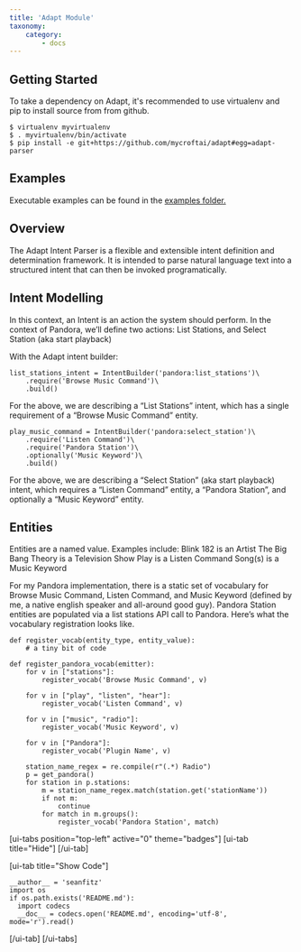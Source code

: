 ```yaml
---
title: 'Adapt Module'
taxonomy:
    category:
        - docs
---
```


## Getting Started

To take a dependency on Adapt, it's recommended to use virtualenv and pip to install source from from github.

```
$ virtualenv myvirtualenv
$ . myvirtualenv/bin/activate
$ pip install -e git+https://github.com/mycroftai/adapt#egg=adapt-parser
```

## Examples

Executable examples can be found in the [examples folder.](https://github.com/MycroftAI/adapt/tree/master/examples)

## Overview

The Adapt Intent Parser is a flexible and extensible intent definition and determination framework. It is intended to parse natural language text into a structured intent that can then be invoked programatically.

## Intent Modelling

In this context, an Intent is an action the system should perform. In the context of Pandora, we’ll define two actions: List Stations, and Select Station (aka start playback)

With the Adapt intent builder:

```
list_stations_intent = IntentBuilder('pandora:list_stations')\
    .require('Browse Music Command')\
    .build()
```
For the above, we are describing a “List Stations” intent, which has a single requirement of a “Browse Music Command” entity.

```
play_music_command = IntentBuilder('pandora:select_station')\
    .require('Listen Command')\
    .require('Pandora Station')\
    .optionally('Music Keyword')\
    .build()
```
For the above, we are describing a “Select Station” (aka start playback) intent, which requires a “Listen Command” entity, a “Pandora Station”, and optionally a “Music Keyword” entity.

## Entities

Entities are a named value. Examples include: Blink 182 is an Artist The Big Bang Theory is a Television Show Play is a Listen Command Song(s) is a Music Keyword

For my Pandora implementation, there is a static set of vocabulary for Browse Music Command, Listen Command, and Music Keyword (defined by me, a native english speaker and all-around good guy). Pandora Station entities are populated via a list stations API call to Pandora. Here’s what the vocabulary registration looks like.

```
def register_vocab(entity_type, entity_value):
    # a tiny bit of code

def register_pandora_vocab(emitter):
    for v in ["stations"]:
        register_vocab('Browse Music Command', v)

    for v in ["play", "listen", "hear"]:
        register_vocab('Listen Command', v)

    for v in ["music", "radio"]:
        register_vocab('Music Keyword', v)

    for v in ["Pandora"]:
        register_vocab('Plugin Name', v)

    station_name_regex = re.compile(r"(.*) Radio")
    p = get_pandora()
    for station in p.stations:
        m = station_name_regex.match(station.get('stationName'))
        if not m:
            continue
        for match in m.groups():
            register_vocab('Pandora Station', match)
```
[ui-tabs position="top-left" active="0" theme="badges"]
[ui-tab title="Hide"]
[/ui-tab]

[ui-tab title="Show Code"]
```
__author__ = 'seanfitz'
import os
if os.path.exists('README.md'):
  import codecs
  __doc__ = codecs.open('README.md', encoding='utf-8', mode='r').read()
```
[/ui-tab]
[/ui-tabs]